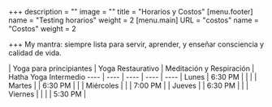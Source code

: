+++
description = ""
image = ""
title = "Horarios y Costos"
[menu.footer]
name = "Testing horarios"
weight = 2
[menu.main]
URL = "costos"
name = "Costos"
weight = 2

+++
My mantra: siempre lista para servir, aprender, y enseñar consciencia y calidad de vida.

 | Yoga para principiantes | Yoga Restaurativo | Meditación y Respiración | Hatha Yoga Intermedio
---- | ---- | ---- | ---- | ---- |
Lunes | 6:30 PM | | | |
Martes | | 6:30 PM | | |
Miércoles | | | 7:00 PM | |
Jueves | | 6:30 PM | | |
Viernes | | | | 5:30 PM |


